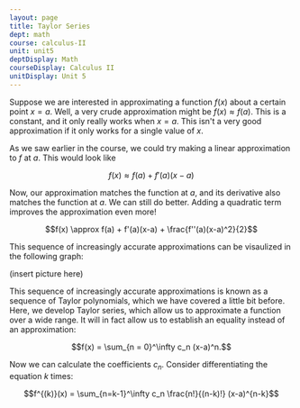 ```yaml
---
layout: page
title: Taylor Series
dept: math
course: calculus-II
unit: unit5
deptDisplay: Math
courseDisplay: Calculus II
unitDisplay: Unit 5
---
```


Suppose we are interested in approximating a function $f(x)$ about a certain point $x = a$. Well, a very crude approximation might be $f(x) \approx f(a)$. This is a constant, and it only really works when $x = a$. This isn't a very good approximation if it only works for a single value of $x$. 

As we saw earlier in the course, we could try making a linear approximation to $f$ at $a$. This would look like
 
 $$f(x) \approx f(a) + f'(a)(x-a)$$
 
 Now, our approximation matches the function at $a$, and its derivative also matches the function at $a$. We can still do better. Adding a quadratic term improves the approximation even more!
 
 $$f(x) \approx f(a) + f'(a)(x-a) + \frac{f''(a)(x-a)^2}{2}$$
 
 This sequence of increasingly accurate approximations can be visaulized in the following graph:
 
 (insert picture here)
 
 
 This sequence of increasingly accurate approximations is known as a sequence of Taylor polynomials, which we have covered a little bit before. Here, we develop Taylor series, which allow us to approximate a function over a wide range. It will in fact allow us to establish an equality instead of an approximation:
 
 $$f(x) = \sum_{n = 0}^\infty c_n (x-a)^n.$$
 
 Now we can calculate the coefficients $c_n$. Consider differentiating the equation $k$ times:
 
 $$f^{(k)}(x) = \sum_{n=k-1}^\infty c_n \frac{n!}{(n-k)!} (x-a)^{n-k}$$






